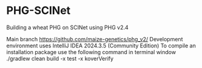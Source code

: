 # PHG-SCINet
Building a wheat PHG on SCINet using PHG v2.4

Main branch
https://github.com/maize-genetics/phg_v2/
Development environment uses IntelliJ IDEA 2024.3.5 (Community Edition)
To compile an installation package use the following command in terminal window
./gradlew clean build -x test -x koverVerify
